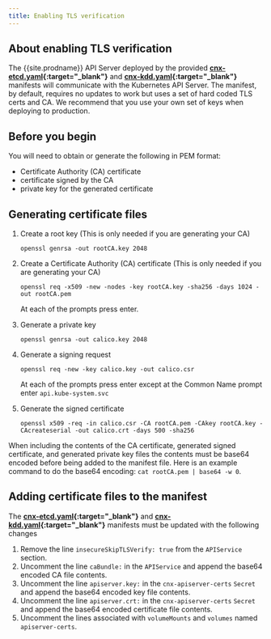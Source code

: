 ```yaml
---
title: Enabling TLS verification
---
```


## About enabling TLS verification

The {{site.prodname}} API Server deployed by the provided
**[cnx-etcd.yaml](../../getting-started/kubernetes/installation/hosted/cnx/1.7/cnx-etcd.yaml){:target="_blank"}** 
and **[cnx-kdd.yaml](../../getting-started/kubernetes/installation/hosted/cnx/1.7/cnx-kdd.yaml){:target="_blank"}**
manifests will communicate with the Kubernetes
API Server.  The manifest, by default, requires no updates to work but 
uses a set of hard coded TLS certs and CA. We recommend that you use your
own set of keys when deploying to production.

## Before you begin

You will need to obtain or generate the following in PEM format:
- Certificate Authority (CA) certificate
- certificate signed by the CA
- private key for the generated certificate

## Generating certificate files

1. Create a root key (This is only needed if you are generating your CA)
   ```
   openssl genrsa -out rootCA.key 2048
   ```

1. Create a Certificate Authority (CA) certificate (This is only needed if you are generating your CA)
   ```
   openssl req -x509 -new -nodes -key rootCA.key -sha256 -days 1024 -out rootCA.pem
   ```
   At each of the prompts press enter.

1. Generate a private key
   ```
   openssl genrsa -out calico.key 2048
   ```

1. Generate a signing request
   ```
   openssl req -new -key calico.key -out calico.csr
   ```
   At each of the prompts press enter except at the Common Name prompt enter
   `api.kube-system.svc`


1. Generate the signed certificate
   ```
   openssl x509 -req -in calico.csr -CA rootCA.pem -CAkey rootCA.key -CAcreateserial -out calico.crt -days 500 -sha256
   ```

When including the contents of the CA certificate, generated signed
certificate, and generated private key files the contents must be base64
encoded before being added to the manifest file.
Here is an example command to do the base64 encoding:
`cat rootCA.pem | base64 -w 0`.

## Adding certificate files to the manifest

The **[cnx-etcd.yaml](../../getting-started/kubernetes/installation/hosted/cnx/1.7/cnx-etcd.yaml){:target="_blank"}** 
and **[cnx-kdd.yaml](../../getting-started/kubernetes/installation/hosted/cnx/1.7/cnx-kdd.yaml){:target="_blank"}** manifests must be updated
with the following changes

1. Remove the line `insecureSkipTLSVerify: true` from the `APIService` section.
1. Uncomment the line `caBundle:` in the `APIService` and append the base64 encoded CA file contents.
1. Uncomment the line `apiserver.key:` in the `cnx-apiserver-certs` `Secret` and append the base64 encoded key file contents.
1. Uncomment the line `apiserver.crt:` in the `cnx-apiserver-certs` `Secret` and append the base64 encoded certificate file contents.
1. Uncomment the lines associated with `volumeMounts` and `volumes` named `apiserver-certs`.